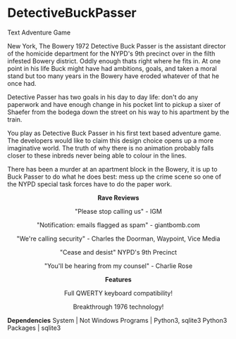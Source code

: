 # DetectiveBuckPasser
Text Adventure Game

New York, The Bowery 1972
Detective Buck Passer is the assistant director of the homicide department for the NYPD's 9th precinct over in the filth infested Bowery district. Oddly enough thats right where he fits in. At one point in his life Buck might have had ambitions, goals, and taken a moral stand but too many years in the Bowery have eroded whatever of that he once had. 

Detective Passer has two goals in his day to day life: don't do any paperwork and have enough change in his pocket lint to pickup a sixer of Shaefer from the bodega down the street on his way to his apartment by the train.

You play as Detective Buck Passer in his first text based adventure game. The developers would like to claim this design choice opens up a more imaginative world. The truth of why there is no animation probably falls closer to these inbreds never being able to colour in the lines.

There has been a murder at an apartment block in the Bowery, it is up to Buck Passer to do what he does best: mess up the crime scene so one of the NYPD special task forces have to do the paper work.

<center>

<b>Rave Reviews</b>

"Please stop calling us" - IGM

"Notification: emails flagged as spam" - giantbomb.com

"We're calling security" - Charles the Doorman, Waypoint, Vice Media

"Cease and desist" NYPD's 9th Precinct

"You'll be hearing from my counsel" - Charlie Rose

</center>

<center>

<b>Features</b>

Full QWERTY keyboard compatibility!

Breakthrough 1976 technology!

</center>


<b>Dependencies</b>
System			 | Not Windows
Programs 		 | Python3, sqlite3
Python3 Packages | sqlite3 
